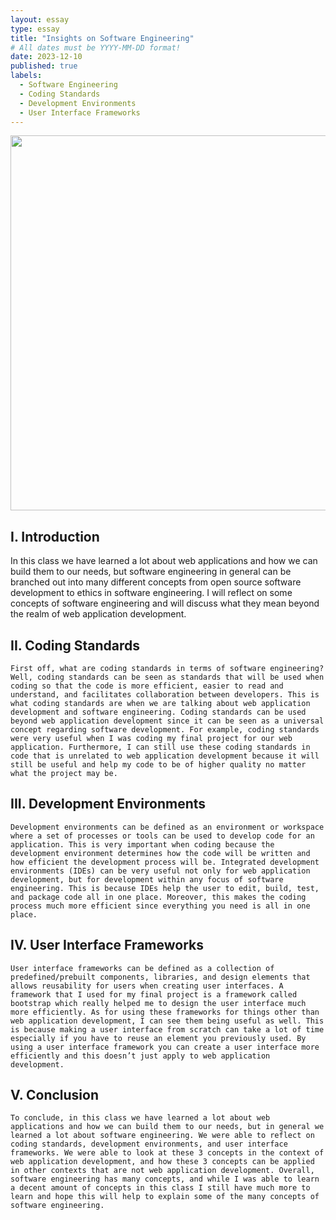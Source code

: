 ```yaml
---
layout: essay
type: essay
title: "Insights on Software Engineering"
# All dates must be YYYY-MM-DD format!
date: 2023-12-10
published: true
labels:
  - Software Engineering
  - Coding Standards
  - Development Environments 	 
  - User Interface Frameworks
---
```

<img width="600px" class="rounded mx-auto d-block" src="../img/se.jepg">

## I. Introduction
In this class we have learned a lot about web applications and how we can build them to our needs, but software engineering in general can be branched out into many different concepts from open source software development to ethics in software engineering. I will reflect on some concepts of software engineering and will discuss what they mean beyond the realm of web application development. 

## II. Coding Standards
	First off, what are coding standards in terms of software engineering? Well, coding standards can be seen as standards that will be used when coding so that the code is more efficient, easier to read and understand, and facilitates collaboration between developers. This is what coding standards are when we are talking about web application development and software engineering. Coding standards can be used beyond web application development since it can be seen as a universal concept regarding software development. For example, coding standards were very useful when I was coding my final project for our web application. Furthermore, I can still use these coding standards in code that is unrelated to web application development because it will still be useful and help my code to be of higher quality no matter what the project may be.

## III.  Development Environments 	 
	Development environments can be defined as an environment or workspace where a set of processes or tools can be used to develop code for an application. This is very important when coding because the development environment determines how the code will be written and how efficient the development process will be. Integrated development environments (IDEs) can be very useful not only for web application development, but for development within any focus of software engineering. This is because IDEs help the user to edit, build, test, and package code all in one place. Moreover, this makes the coding process much more efficient since everything you need is all in one place. 

## IV. User Interface Frameworks
	User interface frameworks can be defined as a collection of predefined/prebuilt components, libraries, and design elements that allows reusability for users when creating user interfaces. A framework that I used for my final project is a framework called bootstrap which really helped me to design the user interface much more efficiently. As for using these frameworks for things other than web application development, I can see them being useful as well. This is because making a user interface from scratch can take a lot of time especially if you have to reuse an element you previously used. By using a user interface framework you can create a user interface more efficiently and this doesn’t just apply to web application development. 


## V. Conclusion
	To conclude, in this class we have learned a lot about web applications and how we can build them to our needs, but in general we learned a lot about software engineering. We were able to reflect on coding standards, development environments, and user interface frameworks. We were able to look at these 3 concepts in the context of web application development, and how these 3 concepts can be applied in other contexts that are not web application development. Overall, software engineering has many concepts, and while I was able to learn a decent amount of concepts in this class I still have much more to learn and hope this will help to explain some of the many concepts of software engineering. 

